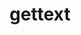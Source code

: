 ---
title: "gettext"
layout: cache
categories: [package, develop]
meta: {"versions": ["0.21"], "compilers": ["gcc@7.5.0", "gcc@8.4.0"]}
spec_files: 
 - spec-0.json
 - spec-1.json
 - spec-2.json
spec_names:
 - 'gettext@0.21%gcc@7.5.0+bzip2+curses+git~libunistring+libxml2+tar+xz arch=linux-ubuntu18.04-x86_64 ^bzip2@1.0.8%gcc@7.5.0~debug~pic+shared arch=linux-ubuntu18.04-x86_64 ^diffutils@3.8%gcc@7.5.0 arch=linux-ubuntu18.04-x86_64 ^libiconv@1.16%gcc@7.5.0 libs=shared,static arch=linux-ubuntu18.04-x86_64 ^libxml2@2.9.13%gcc@7.5.0~python arch=linux-ubuntu18.04-x86_64 ^ncurses@6.2%gcc@7.5.0~symlinks+termlib abi=none arch=linux-ubuntu18.04-x86_64 ^pigz@2.7%gcc@7.5.0 arch=linux-ubuntu18.04-x86_64 ^pkgconf@1.8.0%gcc@7.5.0 arch=linux-ubuntu18.04-x86_64 ^tar@1.34%gcc@7.5.0 zip=pigz arch=linux-ubuntu18.04-x86_64 ^xz@5.2.5%gcc@7.5.0+pic libs=shared,static arch=linux-ubuntu18.04-x86_64 ^zlib@1.2.12%gcc@7.5.0+optimize+pic+shared patches=0d38234 arch=linux-ubuntu18.04-x86_64 ^zstd@1.5.2%gcc@7.5.0+programs compression=none libs=shared,static arch=linux-ubuntu18.04-x86_64'
 - 'gettext@0.21%gcc@7.5.0+bzip2+curses+git~libunistring+libxml2+tar+xz arch=linux-ubuntu18.04-x86_64 ^bzip2@1.0.8%gcc@7.5.0~debug~pic+shared arch=linux-ubuntu18.04-x86_64 ^diffutils@3.8%gcc@7.5.0 arch=linux-ubuntu18.04-x86_64 ^libiconv@1.16%gcc@7.5.0 libs=shared,static arch=linux-ubuntu18.04-x86_64 ^libxml2@2.9.13%gcc@7.5.0~python arch=linux-ubuntu18.04-x86_64 ^ncurses@6.2%gcc@7.5.0~symlinks+termlib abi=none arch=linux-ubuntu18.04-x86_64 ^pigz@2.7%gcc@7.5.0 arch=linux-ubuntu18.04-x86_64 ^pkgconf@1.8.0%gcc@7.5.0 arch=linux-ubuntu18.04-x86_64 ^tar@1.34%gcc@7.5.0 zip=pigz arch=linux-ubuntu18.04-x86_64 ^xz@5.2.5%gcc@7.5.0~pic libs=shared,static arch=linux-ubuntu18.04-x86_64 ^zlib@1.2.12%gcc@7.5.0+optimize+pic+shared patches=0d38234 arch=linux-ubuntu18.04-x86_64 ^zstd@1.5.2%gcc@7.5.0+programs compression=none libs=shared,static arch=linux-ubuntu18.04-x86_64'
 - 'gettext@0.21%gcc@8.4.0+bzip2+curses+git~libunistring+libxml2+tar+xz arch=linux-ubuntu18.04-x86_64 ^bzip2@1.0.8%gcc@8.4.0~debug~pic+shared arch=linux-ubuntu18.04-x86_64 ^diffutils@3.8%gcc@8.4.0 arch=linux-ubuntu18.04-x86_64 ^libiconv@1.16%gcc@8.4.0 libs=shared,static arch=linux-ubuntu18.04-x86_64 ^libxml2@2.9.13%gcc@8.4.0~python arch=linux-ubuntu18.04-x86_64 ^ncurses@6.2%gcc@8.4.0~symlinks+termlib abi=none arch=linux-ubuntu18.04-x86_64 ^pigz@2.7%gcc@8.4.0 arch=linux-ubuntu18.04-x86_64 ^pkgconf@1.8.0%gcc@8.4.0 arch=linux-ubuntu18.04-x86_64 ^tar@1.34%gcc@8.4.0 zip=pigz arch=linux-ubuntu18.04-x86_64 ^xz@5.2.5%gcc@8.4.0~pic libs=shared,static arch=linux-ubuntu18.04-x86_64 ^zlib@1.2.12%gcc@8.4.0+optimize+pic+shared patches=0d38234 arch=linux-ubuntu18.04-x86_64 ^zstd@1.5.2%gcc@8.4.0+programs compression=none libs=shared,static arch=linux-ubuntu18.04-x86_64'
---